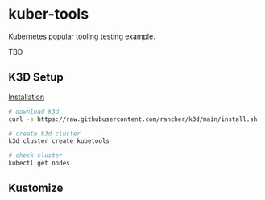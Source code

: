 # kuber-tools

Kubernetes popular tooling testing example.

TBD

## K3D Setup

<a href="https://k3d.io/v5.0.1/">Installation</a>

```bash
# download k3d
curl -s https://raw.githubusercontent.com/rancher/k3d/main/install.sh | bash

# create k3d cluster
k3d cluster create kubetools

# check cluster
kubectl get nodes
```

## Kustomize

